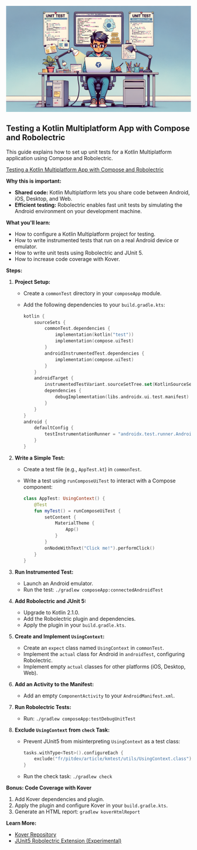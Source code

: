 ![header](./images/header.png)
## Testing a Kotlin Multiplatform App with Compose and Robolectric

This guide explains how to set up unit tests for a Kotlin Multiplatform application using Compose and Robolectric.

 [Testing a Kotlin Multiplatform App with Compose and Robolectric](https://medium.com/publicis-sapient-france/testing-a-kotlin-multiplatform-app-with-compose-and-robolectric-45df4bef20e0)

**Why this is important:**

*   **Shared code:** Kotlin Multiplatform lets you share code between Android, iOS, Desktop, and Web.
*   **Efficient testing:** Robolectric enables fast unit tests by simulating the Android environment on your development machine.

**What you'll learn:**

*   How to configure a Kotlin Multiplatform project for testing.
*   How to write instrumented tests that run on a real Android device or emulator.
*   How to write unit tests using Robolectric and JUnit 5.
*   How to increase code coverage with Kover.

**Steps:**

1.  **Project Setup:**

    *   Create a `commonTest` directory in your `composeApp` module.
    *   Add the following dependencies to your `build.gradle.kts`:

        ```kotlin
        kotlin {
            sourceSets {
                commonTest.dependencies {
                    implementation(kotlin("test"))
                    implementation(compose.uiTest)
                }
                androidInstrumentedTest.dependencies {
                    implementation(compose.uiTest)
                }
            }
            androidTarget {
                instrumentedTestVariant.sourceSetTree.set(KotlinSourceSetTree.test)
                dependencies {
                    debugImplementation(libs.androidx.ui.test.manifest)
                }
            }
        }
        android {
            defaultConfig {
                testInstrumentationRunner = "androidx.test.runner.AndroidJUnitRunner"
            }
        }
        ```

2.  **Write a Simple Test:**

    *   Create a test file (e.g., `AppTest.kt`) in `commonTest`.
    *   Write a test using `runComposeUiTest` to interact with a Compose component:

        ```kotlin
        class AppTest: UsingContext() {
            @Test
            fun myTest() = runComposeUiTest {
                setContent {
                    MaterialTheme {
                        App()
                    }
                }
                onNodeWithText("Click me!").performClick()
            }
        }
        ```

3.  **Run Instrumented Test:**

    *   Launch an Android emulator.
    *   Run the test: `./gradlew composeApp:connectedAndroidTest`

4.  **Add Robolectric and JUnit 5:**

    *   Upgrade to Kotlin 2.1.0.
    *   Add the Robolectric plugin and dependencies.
    *   Apply the plugin in your `build.gradle.kts`.

5.  **Create and Implement `UsingContext`:**

    *   Create an `expect` class named `UsingContext` in `commonTest`.
    *   Implement the `actual` class for Android in `androidTest`, configuring Robolectric.
    *   Implement empty `actual` classes for other platforms (iOS, Desktop, Web).

6.  **Add an Activity to the Manifest:**

    *   Add an empty `ComponentActivity` to your `AndroidManifest.xml`.

7.  **Run Robolectric Tests:**

    *   Run: `./gradlew composeApp:testDebugUnitTest`

8.  **Exclude `UsingContext` from `check` Task:**

    *   Prevent JUnit5 from misinterpreting `UsingContext` as a test class:

        ```kotlin
        tasks.withType<Test>().configureEach {
            exclude("fr/pitdev/article/kmtest/utils/UsingContext.class")
        }
        ```

    *   Run the check task: `./gradlew check`

**Bonus: Code Coverage with Kover**

1.  Add Kover dependencies and plugin.
2.  Apply the plugin and configure Kover in your `build.gradle.kts`.
3.  Generate an HTML report: `gradlew koverHtmlReport`

**Learn More:**

*   [Kover Repository](https://www.google.com/url?sa=E&source=gmail&q=https://github.com/Kotlin/kotlinx-kover)
*   [JUnit5 Robolectric Extension (Experimental)](https://github.com/apter-tech/junit5-robolectric-extension)


